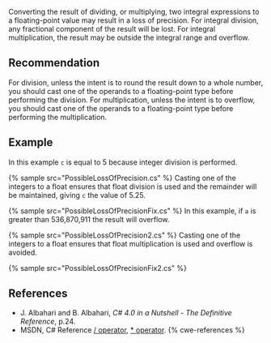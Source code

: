 Converting the result of dividing, or multiplying, two integral expressions to a floating-point value may result in a loss of precision. For integral division, any fractional component of the result will be lost. For integral multiplication, the result may be outside the integral range and overflow.


## Recommendation
For division, unless the intent is to round the result down to a whole number, you should cast one of the operands to a floating-point type before performing the division. For multiplication, unless the intent is to overflow, you should cast one of the operands to a floating-point type before performing the multiplication.


## Example
In this example `c` is equal to 5 because integer division is performed.

{% sample src="PossibleLossOfPrecision.cs" %}
Casting one of the integers to a float ensures that float division is used and the remainder will be maintained, giving `c` the value of 5.25.

{% sample src="PossibleLossOfPrecisionFix.cs" %}
In this example, if `a` is greater than 536,870,911 the result will overflow.

{% sample src="PossibleLossOfPrecision2.cs" %}
Casting one of the integers to a float ensures that float multiplication is used and overflow is avoided.

{% sample src="PossibleLossOfPrecisionFix2.cs" %}

## References
* J. Albahari and B. Albahari, *C\# 4.0 in a Nutshell - The Definitive Reference*, p.24.
* MSDN, C\# Reference [/ operator](https://docs.microsoft.com/en-us/dotnet/csharp/language-reference/operators/division-operator), [\* operator](https://docs.microsoft.com/en-us/dotnet/csharp/language-reference/operators/multiplication-operator).
{% cwe-references %}
